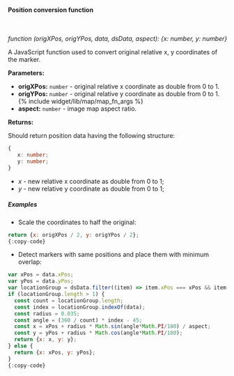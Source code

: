 #### Position conversion function

<div class="divider"></div>
<br/>

*function (origXPos, origYPos, data, dsData, aspect): {x: number, y: number}*

A JavaScript function used to convert original relative x, y coordinates of the marker.

**Parameters:**

<ul>
  <li><b>origXPos:</b> <code>number</code> - original relative x coordinate as double from 0 to 1.</li>
  <li><b>origYPos:</b> <code>number</code> - original relative y coordinate as double from 0 to 1.</li>
  {% include widget/lib/map/map_fn_args %}
  <li><b>aspect:</b> <code>number</code> - image map aspect ratio.</li>
</ul>

**Returns:**

Should return position data having the following structure:

```typescript
{ 
   x: number;
   y: number;
}
```

- *x* - new relative x coordinate as double from 0 to 1;
- *y* - new relative y coordinate as double from 0 to 1;

<div class="divider"></div>

##### Examples

* Scale the coordinates to half the original:

```javascript
return {x: origXPos / 2, y: origYPos / 2};
{:copy-code}
```

* Detect markers with same positions and place them with minimum overlap:

```javascript
var xPos = data.xPos;
var yPos = data.yPos;
var locationGroup = dsData.filter((item) => item.xPos === xPos && item.yPos === yPos);
if (locationGroup.length > 1) {
  const count = locationGroup.length;
  const index = locationGroup.indexOf(data);
  const radius = 0.035;
  const angle = (360 / count) * index - 45;
  const x = xPos + radius * Math.sin(angle*Math.PI/180) / aspect;
  const y = yPos + radius * Math.cos(angle*Math.PI/180);
  return {x: x, y: y};
} else {
  return {x: xPos, y: yPos};
}
{:copy-code}
```

<br>
<br>
